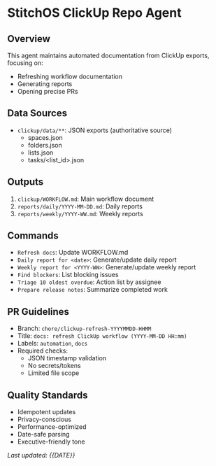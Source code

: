 # StitchOS ClickUp Repo Agent

## Overview

This agent maintains automated documentation from ClickUp exports, focusing on:

- Refreshing workflow documentation
- Generating reports
- Opening precise PRs

## Data Sources

- `clickup/data/**`: JSON exports (authoritative source)
    - spaces.json
    - folders.json
    - lists.json
    - tasks/<list_id>.json

## Outputs

1. `clickup/WORKFLOW.md`: Main workflow document
2. `reports/daily/YYYY-MM-DD.md`: Daily reports
3. `reports/weekly/YYYY-WW.md`: Weekly reports

## Commands

- `Refresh docs`: Update WORKFLOW.md
- `Daily report for <date>`: Generate/update daily report
- `Weekly report for <YYYY-WW>`: Generate/update weekly report
- `Find blockers`: List blocking issues
- `Triage 10 oldest overdue`: Action list by assignee
- `Prepare release notes`: Summarize completed work

## PR Guidelines

- Branch: `chore/clickup-refresh-YYYYMMDD-HHMM`
- Title: `docs: refresh ClickUp workflow (YYYY-MM-DD HH:mm)`
- Labels: `automation`, `docs`
- Required checks:
    - JSON timestamp validation
    - No secrets/tokens
    - Limited file scope

## Quality Standards

- Idempotent updates
- Privacy-conscious
- Performance-optimized
- Date-safe parsing
- Executive-friendly tone

*Last updated: {{DATE}}*

